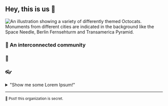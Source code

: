 ## Hey, this is us 👋

![An illustration showing a variety of differently themed Octocats. Monuments from different cities are indicated in the background like the Space Needle, Berlin Fernsehturm and Transamerica Pyramid.](https://user-images.githubusercontent.com/3369400/133268513-5bfe2f93-4402-42c9-a403-81c9e86934b6.jpeg)

### 🍿 An interconnected community


### 🦦 


### 👓 

<details> 
	<summary>"Show me some Lorem Ipsum!"</summary>
	<br>
	<p>
  Lorem ipsum dolor sit amet, consectetur adipiscing elit. Aenean dapibus consectetur metus ac pretium. Nam congue auctor enim, non semper neque accumsan id. Nullam gravida sem non mi lobortis, nec condimentum mauris faucibus. Suspendisse mattis est sit amet fringilla porta. Cras eu blandit diam. Maecenas posuere blandit purus sed placerat. Aenean mi massa, fermentum ut purus vel, venenatis dignissim justo. Praesent sit amet gravida tortor, sed sagittis risus. Fusce consequat felis vel tempus tincidunt. Class aptent taciti sociosqu ad litora torquent per conubia nostra, per inceptos himenaeos. Vestibulum lorem tellus, volutpat ut facilisis sed, varius vel nulla. Cras gravida consequat nisl, a finibus tellus vestibulum nec. Nullam mollis, leo maximus pulvinar ullamcorper, nisl lacus viverra purus, vel suscipit enim dolor sed nunc. Nullam faucibus metus at est imperdiet feugiat.
	</p>
</details>

---

<sub>🤫 Psst! this organization is secret.</sub>

